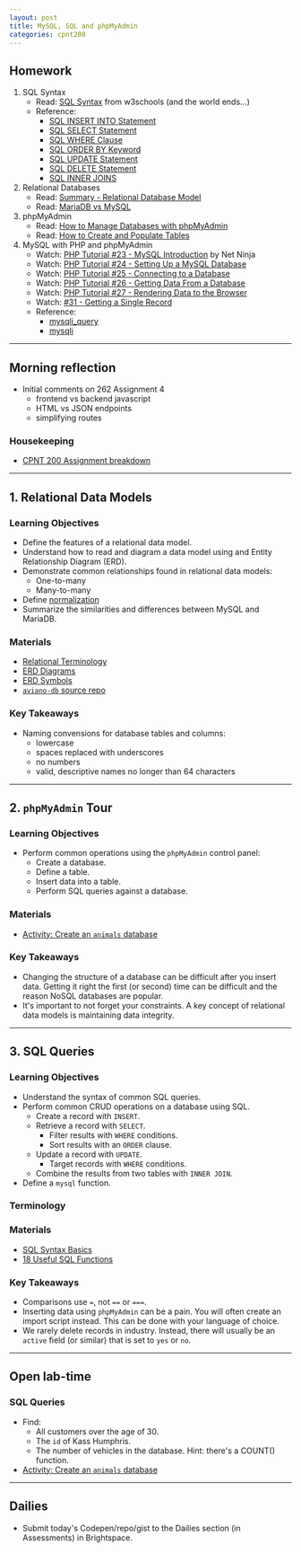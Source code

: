 ```yaml
---
layout: post
title: MySQL, SQL and phpMyAdmin
categories: cpnt200
---
```


## Homework
1. SQL Syntax
    - Read: [SQL Syntax](https://www.w3schools.com/sql/sql_syntax.asp) from w3schools (and the world ends...)
    - Reference: 
        - [SQL INSERT INTO Statement](https://www.w3schools.com/sql/sql_insert.asp)
        - [SQL SELECT Statement](https://www.w3schools.com/sql/sql_select.asp)
        - [SQL WHERE Clause](https://www.w3schools.com/sql/sql_where.asp)
        - [SQL ORDER BY Keyword](https://www.w3schools.com/sql/sql_orderby.asp)
        - [SQL UPDATE Statement](https://www.w3schools.com/sql/sql_update.asp)
        - [SQL DELETE Statement](https://www.w3schools.com/sql/sql_delete.asp)
        - [SQL INNER JOINS](https://www.w3schools.com/sql/sql_join_inner.asp)
2. Relational Databases
    - Read: [Summary - Relational Database Model](https://dev.to/lmolivera/everything-you-need-to-know-about-relational-databases-3ejl)
    - Read: [MariaDB vs MySQL](https://www.guru99.com/mariadb-vs-mysql.html)
3. phpMyAdmin
    - Read: [How to Manage Databases with phpMyAdmin](https://www.siteground.com/tutorials/phpmyadmin/database-management/)
    - Read: [How to Create and Populate Tables](https://www.siteground.com/tutorials/phpmyadmin/create-populate-tables/)
4. MySQL with PHP and phpMyAdmin
    - Watch: [PHP Tutorial #23 - MySQL Introduction](https://youtu.be/N2L9KZo2szY) by Net Ninja
    - Watch: [PHP Tutorial #24 - Setting Up a MySQL Database](https://youtu.be/YFlIw4KMpVM)
    - Watch: [PHP Tutorial #25 - Connecting to a Database](https://youtu.be/zpTlJ6dtOxA)
    - Watch: [PHP Tutorial #26 - Getting Data From a Database](https://youtu.be/WGuyxGJW9hs)
    - Watch: [PHP Tutorial #27 - Rendering Data to the Browser](https://youtu.be/3T8bp9DlypU)
    - Watch: [#31 - Getting a Single Record](https://youtu.be/G8OYy-y3C9A)
    - Reference:
        - [mysqli_query](https://www.php.net/manual/en/mysqli.query.php)
        - [mysqli](https://www.php.net/manual/en/class.mysqli.php)

---

## Morning reflection
- Initial comments on 262 Assignment 4
  - frontend vs backend javascript
  - HTML vs JSON endpoints
  - simplifying routes

### Housekeeping
- [CPNT 200 Assignment breakdown](https://github.com/sait-wbdv/assessments/tree/master/cpnt200)

---

## 1. Relational Data Models
### Learning Objectives
- Define the features of a relational data model.
- Understand how to read and diagram a data model using and Entity Relationship Diagram (ERD).
- Demonstrate common relationships found in relational data models:
  - One-to-many
  - Many-to-many
- Define [normalization](https://www.guru99.com/database-normalization.html)
- Summarize the similarities and differences between MySQL and MariaDB.

### Materials
- [Relational Terminology](https://github.com/sait-wbdv/php-sample-code/tree/main/mysql)
- [ERD Diagrams](https://www.lucidchart.com/pages/er-diagrams)
- [ERD Symbols](https://www.lucidchart.com/pages/ER-diagram-symbols-and-meaning)
- [`aviano-db` source repo](https://github.com/hurshd0/aviano-db)

### Key Takeaways
- Naming convensions for database tables and columns:
  - lowercase
  - spaces replaced with underscores
  - no numbers
  - valid, descriptive names no longer than 64 characters

---

## 2. `phpMyAdmin` Tour
### Learning Objectives
- Perform common operations using the `phpMyAdmin` control panel:
  - Create a database.
  - Define a table.
  - Insert data into a table.
  - Perform SQL queries against a database.

### Materials
- [Activity: Create an `animals` database](https://github.com/sait-wbdv/php-sample-code/blob/main/mysql/phpmyadmin.md)

### Key Takeaways
- Changing the structure of a database can be difficult after you insert data. Getting it right the first (or second) time can be difficult and the reason NoSQL databases are popular.
- It's important to not forget your constraints. A key concept of relational data models is maintaining data integrity.

---

## 3. SQL Queries
### Learning Objectives
- Understand the syntax of common SQL queries.
- Perform common CRUD operations on a database using SQL.
  - Create a record with `INSERT`.
  - Retrieve a record with `SELECT`.
    - Filter results with `WHERE` conditions.
    - Sort results with an `ORDER` clause.
  - Update a record with `UPDATE`.
    - Target records with `WHERE` conditions.
  - Combine the results from two tables with `INNER JOIN`.
- Define a `mysql` function.

### Terminology
### Materials
- [SQL Syntax Basics](https://github.com/sait-wbdv/php-sample-code/blob/main/mysql/sql-syntax.md)
- [18 Useful SQL Functions](https://learnsql.com/blog/18-important-sql-functions-learn-2018/)

### Key Takeaways
- Comparisons use `=`, not `==` or `===`.
- Inserting data using `phpMyAdmin` can be a pain. You will often create an import script instead. This can be done with your language of choice.
- We rarely delete records in industry. Instead, there will usually be an `active` field (or similar) that is set to `yes` or `no`.

---

## Open lab-time
### SQL Queries
- Find:
    - All customers over the age of 30.
    - The `id` of Kass Humphris.
    - The number of vehicles in the database. Hint: there's a COUNT() function.
- [Activity: Create an `animals` database](https://github.com/sait-wbdv/php-sample-code/blob/main/mysql/phpmyadmin.md)

---

## Dailies
- Submit today's Codepen/repo/gist to the Dailies section (in Assessments) in Brightspace.
